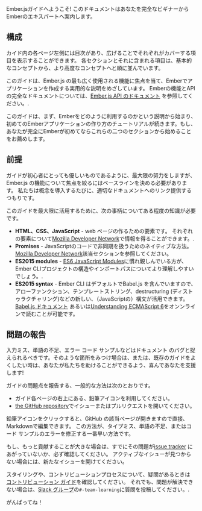 Ember.jsガイドへようこそ! このドキュメントはあなたを完全なビギナーからEmberのエキスパートへ案内します。

## 構成

カイド内の各ページ左側には目次があり、広げることでそれぞれがカバーする項目を表示することができます。 各セクションとそれに含まれる項目は、基本的なコンセプトから、より高度なコンセプトへと順に並んでいます。

このガイドは、Ember.js の最も広く使用される機能に焦点を当て、Emberでアプリケーションを作成する実用的な説明をめざしています。 Emberの機能とAPI の完全なドキュメントについては、[Ember.js API のドキュメント](http://emberjs.com/api/) を参照してください。.

このガイドは、まず、Emberをどのように利用するのかという説明から始まり、初めてのEmberアプリケーションの作り方のチュートリアルが続きます。もし、あなたが完全にEmberが初めてならこれらの二つのセクションから始めることをお薦めします。

## 前提

ガイドが初心者にとっても優しいものであるように、最大限の努力をしますが、Ember.js の機能について焦点を絞るにはベースラインを決める必要があります。 私たちは概念を導入するたびに、適切なドキュメントへのリンク提供するつもりです。

このガイドを最大限に活用するために、次の事柄についてある程度の知識が必要です。

* **HTML、CSS、JavaScript** - web ページの作るための要素です。 それぞれの要素について[Mozilla Developer Network](https://developer.mozilla.org/en-US/docs/Web)で情報を得ることができます。.
* **Promises** - JavaScriptのコードで非同期を扱うためのネイティブな方法。 [Mozilla Developer Network](https://developer.mozilla.org/en-US/docs/Web/JavaScript/Reference/Global_Objects/Promise)該当セクションを参照してください。
* **ES2015 modules** - [ES6 JavaScript Modules](http://jsmodules.io/)に慣れ親しんでいる方が、Ember CLIプロジェクトの構造やインポートパスについてより理解しやすいでしょう。.
* **ES2015 syntax** - Ember CLI はデフォルトでBabel.js を含んでいますので、アローファンクション、テンプレートストリング、destructuring (ディストゥラクチャリング)などの新しい、（JavaScriptの）構文が活用できます。 [Babel.js ドキュメント](https://babeljs.io/docs/learn-es2015/) あるいは[Understanding ECMAScript 6](https://leanpub.com/understandinges6/read)をオンンラインで読むことが可能です。

## 問題の報告

入力ミス、単語の不足、エラー コード サンプルなどはドキュメント のバグと捉えられるべきです。そのような箇所をみつけ場合は、または、既存のガイドをよくしたい時は、あなたが私たちを助けることができるよう、喜んであなたを支援します!

ガイドの問題点を報告する、一般的な方法は次のとおりです。

* ガイド各ページの右上にある、鉛筆アイコンを利用してください。
* [the GitHub repository](https://github.com/emberjs/guides/)でイシューまたはプルリクエストを開いてください。

鉛筆アイコンをクリックすると、GitHub の該当ページが開きますので直接、Markdownで編集できます。 この方法が、タイプミス、単語の不足、またはコード サンプルのエラーを修正する一番早い方法です。

もし、もっと貢献することが大きな場合は、すでにその問題が[issue tracker](https://github.com/emberjs/guides/issues) にあがっていないか、必ず確認してください。 アクティブなイシューが見つからない場合には、新たなイシューを開けてください。

スタイリングや、コントリビューションプロセスについて、疑問があるときは [コントリビューション ガイド](https://github.com/emberjs/guides/blob/master/CONTRIBUTING.md)を確認してください。 それでも、問題が解決できない場合は、[Slack グループ](https://ember-community-slackin.herokuapp.com/)の`#-team-learning`に質問を投稿してください。.

がんばってね！